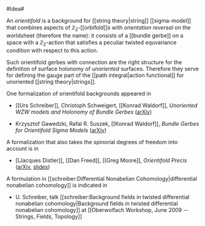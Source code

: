 #Idea#

An _orientifold_ is a background for [[string theory|string]] [[sigma-model]] that combines aspects of $\mathbb{Z}_2$-[[orbifold]]s with _orientation reversal_ on the worldsheet (therefore the name): it consists of a [[bundle gerbe]] on a space with a $\mathbb{Z}_2$-action that satisfies a peculiar twisted equvariance condition with respect to this action.

Such orientifold gerbes with connection are the right structure for the definition of surface holonomy of _unoriented_ surfaces. Therefore they serve for defining the gauge part of the [[path integral|action functional]] for unoriented [[string theory|strings]].

One formalization of orientifold backgrounds appeared in

* [[Urs Schreiber]], Christoph Schweigert, [[Konrad Waldorf]], _Unoriented WZW models and Holonomy of Bundle Gerbes_ ([arXiv](http://arxiv.org/abs/hep-th/0512283))

* Krzysztof Gawedzki, Rafal R. Suszek,  [[Konrad Waldorf]], _Bundle Gerbes for Orientifold Sigma Models_ ([arXiv](http://arxiv.org/abs/0809.5125))


A formalization that also takes the spinorial degrees of freedom into account is in

* [[Jacques Distler]], [[Dan Freed]], [[Greg Moore]], _Orientifold Precis_ ([arXiv](http://arxiv.org/abs/0906.0795), [slides](http://www.ma.utexas.edu/users/dafr/bilbao.pdf))

A formulation in [[schreiber:Differential Nonabelian Cohomology|differential nonabelian cohomology]] is indicated in 

* U. Schreiber,  talk [[schreiber:Background fields in twisted differential nonabelian cohomology|Background fields in twisted differential nonabelian cohomology]] at [[Oberwolfach Workshop, June 2009 -- Strings, Fields, Topology]] 

